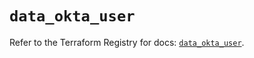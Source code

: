 # `data_okta_user`

Refer to the Terraform Registry for docs: [`data_okta_user`](https://registry.terraform.io/providers/okta/okta/4.9.0/docs/data-sources/user).
